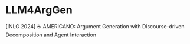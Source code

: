 # LLM4ArgGen
[INLG 2024] ☕️ AMERICANO: Argument Generation with Discourse-driven Decomposition and Agent Interaction
